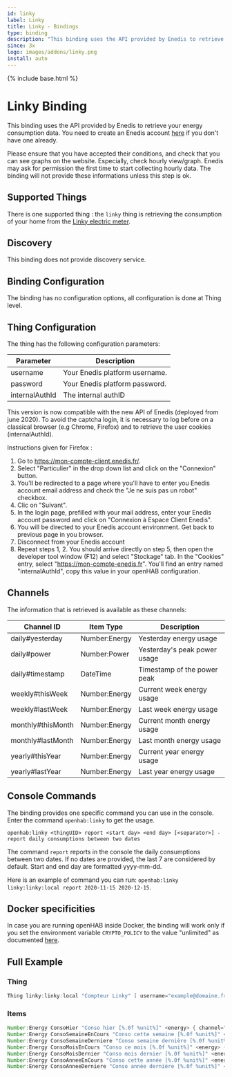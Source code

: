 ```yaml
---
id: linky
label: Linky
title: Linky - Bindings
type: binding
description: "This binding uses the API provided by Enedis to retrieve your energy consumption data."
since: 3x
logo: images/addons/linky.png
install: auto
---
```


<!-- Attention authors: Do not edit directly. Please add your changes to the appropriate source repository -->

{% include base.html %}

# Linky Binding

<AddonLogo />

This binding uses the API provided by Enedis to retrieve your energy consumption data.
You need to create an Enedis account [here](https://espace-client-connexion.enedis.fr/auth/UI/Login?realm=particuliers) if you don't have one already.

Please ensure that you have accepted their conditions, and check that you can see graphs on the website.
Especially, check hourly view/graph. Enedis may ask for permission the first time to start collecting hourly data.
The binding will not provide these informations unless this step is ok.

## Supported Things

There is one supported thing : the `linky` thing is retrieving the consumption of your home from the [Linky electric meter](https://www.enedis.fr/linky-compteur-communicant).

## Discovery

This binding does not provide discovery service.

## Binding Configuration

The binding has no configuration options, all configuration is done at Thing level.

## Thing Configuration

The thing has the following configuration parameters:

| Parameter      | Description                    |
|----------------|--------------------------------|
| username       | Your Enedis platform username. |
| password       | Your Enedis platform password. |
| internalAuthId | The internal authID            |

This version is now compatible with the new API of Enedis (deployed from june 2020).
To avoid the captcha login, it is necessary to log before on a classical browser (e.g Chrome, Firefox) and to retrieve the user cookies (internalAuthId).

Instructions given for Firefox :

1. Go to <https://mon-compte-client.enedis.fr/>.
1. Select "Particulier" in the drop down list and click on the "Connexion" button.
1. You'll be redirected to a page where you'll have to enter you Enedis account email address and check the "Je ne suis pas un robot" checkbox.
1. Clic on "Suivant".
1. In the login page, prefilled with your mail address, enter your Enedis account password and click on "Connexion à Espace Client Enedis".
1. You will be directed to your Enedis account environment. Get back to previous page in you browser.
1. Disconnect from your Enedis account
1. Repeat steps 1, 2. You should arrive directly on step 5, then open the developer tool window (F12) and select "Stockage" tab. In the "Cookies" entry, select "https://mon-compte-enedis.fr". You'll find an entry named "internalAuthId", copy this value in your openHAB configuration.

## Channels

The information that is retrieved is available as these channels:

| Channel ID        | Item Type     | Description                  |
|-------------------|---------------|------------------------------|
| daily#yesterday   | Number:Energy | Yesterday energy usage       |
| daily#power       | Number:Power  | Yesterday's peak power usage |
| daily#timestamp   | DateTime      | Timestamp of the power peak  |
| weekly#thisWeek   | Number:Energy | Current week energy usage    |
| weekly#lastWeek   | Number:Energy | Last week energy usage       |
| monthly#thisMonth | Number:Energy | Current month energy usage   |
| monthly#lastMonth | Number:Energy | Last month energy usage      |
| yearly#thisYear   | Number:Energy | Current year energy usage    |
| yearly#lastYear   | Number:Energy | Last year energy usage       |

## Console Commands

The binding provides one specific command you can use in the console.
Enter the command `openhab:linky` to get the usage.

```shell
openhab:linky <thingUID> report <start day> <end day> [<separator>] - report daily consumptions between two dates
```

The command `report` reports in the console the daily consumptions between two dates.
If no dates are provided, the last 7 are considered by default.
Start and end day are formatted yyyy-mm-dd.

Here is an example of command you can run: `openhab:linky linky:linky:local report 2020-11-15 2020-12-15`.

## Docker specificities

In case you are running openHAB inside Docker, the binding will work only if you set the environment variable `CRYPTO_POLICY` to the value "unlimited" as documented [here](https://github.com/openhab/openhab-docker#java-cryptographic-strength-policy).

## Full Example

### Thing

```java
Thing linky:linky:local "Compteur Linky" [ username="example@domaine.fr", password="******" ]
```

### Items

```java
Number:Energy ConsoHier "Conso hier [%.0f %unit%]" <energy> { channel="linky:linky:local:daily#yesterday" }
Number:Energy ConsoSemaineEnCours "Conso cette semaine [%.0f %unit%]" <energy> { channel="linky:linky:local:weekly#thisWeek" }
Number:Energy ConsoSemaineDerniere "Conso semaine dernière [%.0f %unit%]" <energy> { channel="linky:linky:local:weekly#lastWeek" }
Number:Energy ConsoMoisEnCours "Conso ce mois [%.0f %unit%]" <energy> { channel="linky:linky:local:monthly#thisMonth" }
Number:Energy ConsoMoisDernier "Conso mois dernier [%.0f %unit%]" <energy> { channel="linky:linky:local:monthly#lastMonth" }
Number:Energy ConsoAnneeEnCours "Conso cette année [%.0f %unit%]" <energy> { channel="linky:linky:local:yearly#thisYear" }
Number:Energy ConsoAnneeDerniere "Conso année dernière [%.0f %unit%]" <energy> { channel="linky:linky:local:yearly#lastYear" }
```
